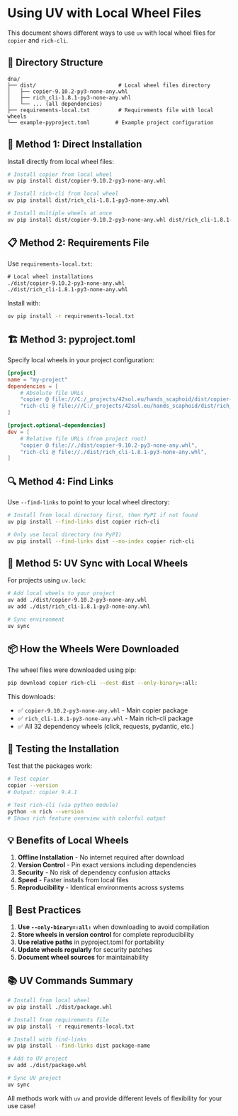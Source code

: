 # Using UV with Local Wheel Files

This document shows different ways to use `uv` with local wheel files for `copier` and `rich-cli`.

## 📁 Directory Structure

```
dna/
├── dist/                          # Local wheel files directory
│   ├── copier-9.10.2-py3-none-any.whl
│   ├── rich_cli-1.8.1-py3-none-any.whl
│   └── ... (all dependencies)
├── requirements-local.txt         # Requirements file with local wheels
└── example-pyproject.toml        # Example project configuration
```

## 🎯 Method 1: Direct Installation

Install directly from local wheel files:

```bash
# Install copier from local wheel
uv pip install dist/copier-9.10.2-py3-none-any.whl

# Install rich-cli from local wheel  
uv pip install dist/rich_cli-1.8.1-py3-none-any.whl

# Install multiple wheels at once
uv pip install dist/copier-9.10.2-py3-none-any.whl dist/rich_cli-1.8.1-py3-none-any.whl
```

## 📋 Method 2: Requirements File

Use `requirements-local.txt`:

```txt
# Local wheel installations
./dist/copier-9.10.2-py3-none-any.whl
./dist/rich_cli-1.8.1-py3-none-any.whl
```

Install with:
```bash
uv pip install -r requirements-local.txt
```

## 🏗️ Method 3: pyproject.toml

Specify local wheels in your project configuration:

```toml
[project]
name = "my-project"
dependencies = [
    # Absolute file URLs
    "copier @ file:///C:/_projects/42sol.eu/hands_scaphoid/dist/copier-9.10.2-py3-none-any.whl",
    "rich-cli @ file:///C:/_projects/42sol.eu/hands_scaphoid/dist/rich_cli-1.8.1-py3-none-any.whl",
]

[project.optional-dependencies]
dev = [
    # Relative file URLs (from project root)
    "copier @ file://./dist/copier-9.10.2-py3-none-any.whl",
    "rich-cli @ file://./dist/rich_cli-1.8.1-py3-none-any.whl",
]
```

## 🔍 Method 4: Find Links

Use `--find-links` to point to your local wheel directory:

```bash
# Install from local directory first, then PyPI if not found
uv pip install --find-links dist copier rich-cli

# Only use local directory (no PyPI)
uv pip install --find-links dist --no-index copier rich-cli
```

## 🔧 Method 5: UV Sync with Local Wheels

For projects using `uv.lock`:

```bash
# Add local wheels to your project
uv add ./dist/copier-9.10.2-py3-none-any.whl
uv add ./dist/rich_cli-1.8.1-py3-none-any.whl

# Sync environment
uv sync
```

## 📦 How the Wheels Were Downloaded

The wheel files were downloaded using pip:

```bash
pip download copier rich-cli --dest dist --only-binary=:all:
```

This downloads:
- ✅ `copier-9.10.2-py3-none-any.whl` - Main copier package
- ✅ `rich_cli-1.8.1-py3-none-any.whl` - Main rich-cli package  
- ✅ All 32 dependency wheels (click, requests, pydantic, etc.)

## 🧪 Testing the Installation

Test that the packages work:

```bash
# Test copier
copier --version
# Output: copier 9.4.1

# Test rich-cli (via python module)
python -m rich --version
# Shows rich feature overview with colorful output
```

## 💡 Benefits of Local Wheels

1. **Offline Installation** - No internet required after download
2. **Version Control** - Pin exact versions including dependencies
3. **Security** - No risk of dependency confusion attacks
4. **Speed** - Faster installs from local files
5. **Reproducibility** - Identical environments across systems

## 🚀 Best Practices

1. **Use `--only-binary=:all:`** when downloading to avoid compilation
2. **Store wheels in version control** for complete reproducibility
3. **Use relative paths** in pyproject.toml for portability
4. **Update wheels regularly** for security patches
5. **Document wheel sources** for maintainability

## 📚 UV Commands Summary

```bash
# Install from local wheel
uv pip install ./dist/package.whl

# Install from requirements file
uv pip install -r requirements-local.txt

# Install with find-links
uv pip install --find-links dist package-name

# Add to UV project
uv add ./dist/package.whl

# Sync UV project
uv sync
```

All methods work with `uv` and provide different levels of flexibility for your use case!
